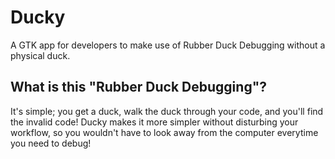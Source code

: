 # Ducky
A GTK app for developers to make use of Rubber Duck Debugging without a physical duck.
## What is this "Rubber Duck Debugging"?
It's simple; you get a duck, walk the duck through your code, and you'll find the invalid code! Ducky makes it more simpler without disturbing your workflow, so you wouldn't have to look away from the computer everytime you need to debug!